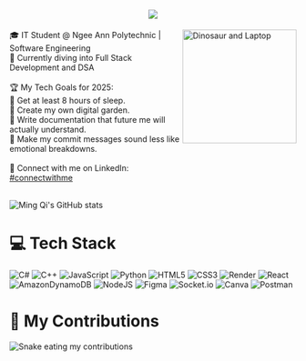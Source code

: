 <h1 align="center">
    <img src="https://readme-typing-svg.herokuapp.com/?font=Lobster&size=35&center=true&vCenter=true&width=500&height=70&duration=3500&lines=Hi+There!+👋;+I'm+Ming+Qi!;&color=f0e2f8" />
</h1>

  <img align = "right" src="https://static.vecteezy.com/system/resources/previews/042/820/502/non_2x/cute-icon-character-dinosaur-and-laptop-free-png.png" alt="Dinosaur and Laptop" width="200" height="200" />
🎓 IT Student @ Ngee Ann Polytechnic | Software Engineering<br>
💭 Currently diving into Full Stack Development and DSA<br><br>

<div style="display: flex; justify-content: space-between; align-items: center;">
  <span>
    🏆 My Tech Goals for 2025:<br>
    🔹 Get at least 8 hours of sleep.<br>
    🔹 Create my own digital garden.<br>
    🔹 Write documentation that future me will actually understand.<br>
    🔹 Make my commit messages sound less like emotional breakdowns.<br><br>
    📌 Connect with me on LinkedIn: <a href="https://www.linkedin.com/in/law-ming-qi/" target="_blank">#connectwithme</a>
  </span>
</div>
<br>

![Ming Qi's GitHub stats](https://github-readme-stats.vercel.app/api?username=lawmingqi&show_icons=true&bg_color=f0e2f8&text_color=000000&title_color=8c9de2&icon_color=8c9de2)<br/>

# 💻 Tech Stack
![C#](https://img.shields.io/badge/c%23-%23239120.svg?style=for-the-badge&logo=csharp&logoColor=white) ![C++](https://img.shields.io/badge/c++-%2300599C.svg?style=for-the-badge&logo=c%2B%2B&logoColor=white) ![JavaScript](https://img.shields.io/badge/javascript-%23323330.svg?style=for-the-badge&logo=javascript&logoColor=%23F7DF1E) ![Python](https://img.shields.io/badge/python-3670A0?style=for-the-badge&logo=python&logoColor=ffdd54) ![HTML5](https://img.shields.io/badge/html5-%23E34F26.svg?style=for-the-badge&logo=html5&logoColor=white) ![CSS3](https://img.shields.io/badge/css3-%231572B6.svg?style=for-the-badge&logo=css3&logoColor=white) ![Render](https://img.shields.io/badge/Render-%46E3B7.svg?style=for-the-badge&logo=render&logoColor=white) ![React](https://img.shields.io/badge/react-%2320232a.svg?style=for-the-badge&logo=react&logoColor=%2361DAFB) ![AmazonDynamoDB](https://img.shields.io/badge/Amazon%20DynamoDB-4053D6?style=for-the-badge&logo=Amazon%20DynamoDB&logoColor=white) ![NodeJS](https://img.shields.io/badge/node.js-6DA55F?style=for-the-badge&logo=node.js&logoColor=white) ![Figma](https://img.shields.io/badge/figma-%23F24E1E.svg?style=for-the-badge&logo=figma&logoColor=white) ![Socket.io](https://img.shields.io/badge/Socket.io-black?style=for-the-badge&logo=socket.io&badgeColor=010101) ![Canva](https://img.shields.io/badge/Canva-%2300C4CC.svg?style=for-the-badge&logo=Canva&logoColor=white) ![Postman](https://img.shields.io/badge/Postman-FF6C37?style=for-the-badge&logo=postman&logoColor=white)

# 🐍 My Contributions
![Snake eating my contributions](https://lawmingqi.github.io/lawmingqi/github-contribution-grid-snake.svg)

